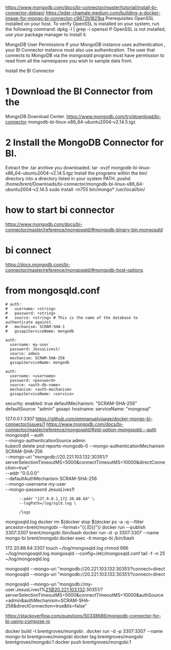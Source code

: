 https://www.mongodb.com/docs/bi-connector/master/tutorial/install-bi-connector-debian/
https://eder-chamale.medium.com/building-a-docker-image-for-mongo-bi-connector-c9872b1821ba
Prerequisites
OpenSSL installed on your host.
To verify OpenSSL is installed on your system, run the following command:
dpkg -l | grep -i openssl
If OpenSSL is not installed, use your package manager to install it.

MongoDB User Permissions
If your MongoDB instance uses 
authentication
, your BI Connector instance must also use authentication. The user that connects to MongoDB via the mongosqld program must have permission to read from all the namespaces you wish to sample data from.

Install the BI Connector
# 1 Download the BI Connector from the 
MongoDB Download Center.
https://www.mongodb.com/try/download/bi-connector
mongodb-bi-linux-x86_64-ubuntu2004-v2.14.5.tgz

# 2 Install the MongoDB Connector for BI.
Extract the .tar archive you downloaded.
tar -xvzf mongodb-bi-linux-x86_64-ubuntu2004-v2.14.5.tgz
Install the programs within the bin/ directory into a directory listed in your system PATH.
pushd /home/brent/Downloads/bi-connector/mongodb-bi-linux-x86_64-ubuntu2004-v2.14.5
sudo install -m755 bin/mongo* /usr/local/bin/
# how to start bi connector
https://www.mongodb.com/docs/bi-connector/master/reference/mongosqld/#mongodb-binary-bin.mongosqld


# bi connect 

https://docs.mongodb.com/bi-connector/master/reference/mongosqld/#mongodb-host-options

# from mongosqld.conf
    # auth:
    #   username: <string>
    #   password: <string>
    #   source: <string> # This is the name of the database to authenticate against.
    #   mechanism: SCRAM-SHA-1
    #   gssapiServiceName: mongodb

    auth:
      username: my-user
      password: JesusLives1!
      source: admin
      mechanism: SCRAM-SHA-256
      gssapiServiceName: mongodb

    auth:
      username: <username>
      password: <password>
      source: <auth-db-name>
      mechanism: <auth-mechanism>
      gssapiServiceName: <service>   

security:
  enabled: true
  defaultMechanism: "SCRAM-SHA-256"
  defaultSource: "admin"
  gssapi:
    hostname: <string>
    serviceName: "mongosql"

127.0.0.1:3307
https://github.com/emmanuelvisage/docker-mongo-bi-connector/issues/1
https://www.mongodb.com/docs/bi-connector/master/reference/mongosqld/#std-option-mongosqld.--auth
mongosqld --auth \
          --mongo-authenticationSource admin \
         kubectl delete pod reports-mongodb-0  --mongo-authenticationMechanism SCRAM-SHA-256 \
          --mongo-uri "mongodb://20.221.103.132:30351/?serverSelectionTimeoutMS=5000&connectTimeoutMS=10000&directConnection=true"  \
          --addr "0.0.0.0" \
          --defaultAuthMechanism SCRAM-SHA-256 \
          --mongo-username my-user \
          --mongo-password JesusLives1!

          --addr "127.0.0.1,172.20.88.64" \
          --logPath=/log/sqld.log \

          /logs
mongosqld.log
docker rm $(docker stop $(docker ps -a -q --filter ancestor=brent/mongobi --format="{{.ID}}"))
docker run --publish 3307:3307 brent/mongobi /bin/bash
docker run -d -p 3307:3307 --name mongo-bi brent/mongobi
docker exec -it mongo-bi /bin/bash 

172.20.88.64:3307
touch ~/log/mongosqld.log
chmod 666 ~/log/mongosqld.log
mongosqld --config=/etc/mongosqld.conf
tail -f -n 25 ~/log/mongosqld.log

mongosqld --mongo-uri "mongodb://20.221.103.132:30351/?connect=direct
mongosqld --mongo-uri "mongodb://20.221.103.132:30351/?connect=direct

mongosqld --mongo-uri "mongodb://my-user:JesusLives1%21@20.221.103.132:30351/?serverSelectionTimeoutMS=5000&connectTimeoutMS=10000&authSource=admin&authMechanism=SCRAM-SHA-256&directConnection=true&tls=false"

https://stackoverflow.com/questions/50338686/mongodb-connector-for-bi-using-compose-io

docker build -t brentgroves/mongobi .
docker run -d -p 3307:3307 --name mongo-bi brentgroves/mongobi
docker tag brentgroves/mongobi brentgroves/mongobi:1
docker push brentgroves/mongobi:1
